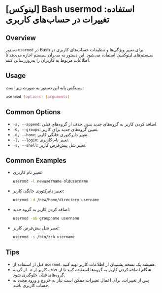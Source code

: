 # [لینوکس] Bash usermod استفاده: تغییرات در حساب‌های کاربری

## Overview
دستور `usermod` در Bash برای تغییر ویژگی‌ها و تنظیمات حساب‌های کاربری در سیستم‌های لینوکسی استفاده می‌شود. این دستور به مدیران سیستم اجازه می‌دهد تا اطلاعات مربوط به کاربران را به‌روزرسانی کنند.

## Usage
سینتکس پایه این دستور به صورت زیر است:

```bash
usermod [options] [arguments]
```

## Common Options
- `-a, --append`: اضافه کردن کاربر به گروه‌های جدید بدون حذف از گروه‌های قبلی.
- `-G, --groups`: تعیین گروه‌های جدید برای کاربر.
- `-d, --home`: تغییر دایرکتوری خانگی کاربر.
- `-l, --login`: تغییر نام کاربری.
- `-s, --shell`: تغییر شل پیش‌فرض کاربر.

## Common Examples
- تغییر نام کاربری:
  ```bash
  usermod -l newusername oldusername
  ```

- تغییر دایرکتوری خانگی کاربر:
  ```bash
  usermod -d /new/home/directory username
  ```

- اضافه کردن کاربر به گروه جدید:
  ```bash
  usermod -aG groupname username
  ```

- تغییر شل پیش‌فرض کاربر:
  ```bash
  usermod -s /bin/zsh username
  ```

## Tips
- قبل از استفاده از `usermod`، همیشه یک نسخه پشتیبان از اطلاعات کاربر تهیه کنید.
- از گزینه `-a` هنگام اضافه کردن کاربر به گروه‌ها استفاده کنید تا از حذف کاربر از گروه‌های قبلی جلوگیری شود.
- پس از تغییرات، برای اعمال تغییرات ممکن است نیاز به خروج و ورود مجدد به حساب کاربری باشد.